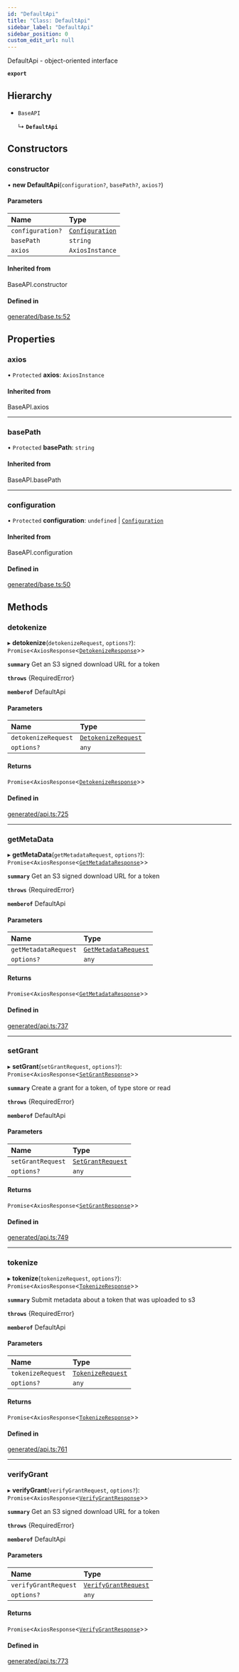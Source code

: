 ```yaml
---
id: "DefaultApi"
title: "Class: DefaultApi"
sidebar_label: "DefaultApi"
sidebar_position: 0
custom_edit_url: null
---
```


DefaultApi - object-oriented interface

**`export`**

## Hierarchy

- `BaseAPI`

  ↳ **`DefaultApi`**

## Constructors

### constructor

• **new DefaultApi**(`configuration?`, `basePath?`, `axios?`)

#### Parameters

| Name | Type |
| :------ | :------ |
| `configuration?` | [`Configuration`](Configuration.md) |
| `basePath` | `string` |
| `axios` | `AxiosInstance` |

#### Inherited from

BaseAPI.constructor

#### Defined in

[generated/base.ts:52](https://github.com/refinery-labs/lunasec-monorepo/blob/6c5edb8/js/sdks/packages/tokenizer-sdk/src/generated/base.ts#L52)

## Properties

### axios

• `Protected` **axios**: `AxiosInstance`

#### Inherited from

BaseAPI.axios

___

### basePath

• `Protected` **basePath**: `string`

#### Inherited from

BaseAPI.basePath

___

### configuration

• `Protected` **configuration**: `undefined` \| [`Configuration`](Configuration.md)

#### Inherited from

BaseAPI.configuration

#### Defined in

[generated/base.ts:50](https://github.com/refinery-labs/lunasec-monorepo/blob/6c5edb8/js/sdks/packages/tokenizer-sdk/src/generated/base.ts#L50)

## Methods

### detokenize

▸ **detokenize**(`detokenizeRequest`, `options?`): `Promise`<`AxiosResponse`<[`DetokenizeResponse`](../interfaces/DetokenizeResponse.md)\>\>

**`summary`** Get an S3 signed download URL for a token

**`throws`** {RequiredError}

**`memberof`** DefaultApi

#### Parameters

| Name | Type |
| :------ | :------ |
| `detokenizeRequest` | [`DetokenizeRequest`](../interfaces/DetokenizeRequest.md) |
| `options?` | `any` |

#### Returns

`Promise`<`AxiosResponse`<[`DetokenizeResponse`](../interfaces/DetokenizeResponse.md)\>\>

#### Defined in

[generated/api.ts:725](https://github.com/refinery-labs/lunasec-monorepo/blob/6c5edb8/js/sdks/packages/tokenizer-sdk/src/generated/api.ts#L725)

___

### getMetaData

▸ **getMetaData**(`getMetadataRequest`, `options?`): `Promise`<`AxiosResponse`<[`GetMetadataResponse`](../interfaces/GetMetadataResponse.md)\>\>

**`summary`** Get an S3 signed download URL for a token

**`throws`** {RequiredError}

**`memberof`** DefaultApi

#### Parameters

| Name | Type |
| :------ | :------ |
| `getMetadataRequest` | [`GetMetadataRequest`](../interfaces/GetMetadataRequest.md) |
| `options?` | `any` |

#### Returns

`Promise`<`AxiosResponse`<[`GetMetadataResponse`](../interfaces/GetMetadataResponse.md)\>\>

#### Defined in

[generated/api.ts:737](https://github.com/refinery-labs/lunasec-monorepo/blob/6c5edb8/js/sdks/packages/tokenizer-sdk/src/generated/api.ts#L737)

___

### setGrant

▸ **setGrant**(`setGrantRequest`, `options?`): `Promise`<`AxiosResponse`<[`SetGrantResponse`](../interfaces/SetGrantResponse.md)\>\>

**`summary`** Create a grant for a token, of type store or read

**`throws`** {RequiredError}

**`memberof`** DefaultApi

#### Parameters

| Name | Type |
| :------ | :------ |
| `setGrantRequest` | [`SetGrantRequest`](../interfaces/SetGrantRequest.md) |
| `options?` | `any` |

#### Returns

`Promise`<`AxiosResponse`<[`SetGrantResponse`](../interfaces/SetGrantResponse.md)\>\>

#### Defined in

[generated/api.ts:749](https://github.com/refinery-labs/lunasec-monorepo/blob/6c5edb8/js/sdks/packages/tokenizer-sdk/src/generated/api.ts#L749)

___

### tokenize

▸ **tokenize**(`tokenizeRequest`, `options?`): `Promise`<`AxiosResponse`<[`TokenizeResponse`](../interfaces/TokenizeResponse.md)\>\>

**`summary`** Submit metadata about a token that was uploaded to s3

**`throws`** {RequiredError}

**`memberof`** DefaultApi

#### Parameters

| Name | Type |
| :------ | :------ |
| `tokenizeRequest` | [`TokenizeRequest`](../interfaces/TokenizeRequest.md) |
| `options?` | `any` |

#### Returns

`Promise`<`AxiosResponse`<[`TokenizeResponse`](../interfaces/TokenizeResponse.md)\>\>

#### Defined in

[generated/api.ts:761](https://github.com/refinery-labs/lunasec-monorepo/blob/6c5edb8/js/sdks/packages/tokenizer-sdk/src/generated/api.ts#L761)

___

### verifyGrant

▸ **verifyGrant**(`verifyGrantRequest`, `options?`): `Promise`<`AxiosResponse`<[`VerifyGrantResponse`](../interfaces/VerifyGrantResponse.md)\>\>

**`summary`** Get an S3 signed download URL for a token

**`throws`** {RequiredError}

**`memberof`** DefaultApi

#### Parameters

| Name | Type |
| :------ | :------ |
| `verifyGrantRequest` | [`VerifyGrantRequest`](../interfaces/VerifyGrantRequest.md) |
| `options?` | `any` |

#### Returns

`Promise`<`AxiosResponse`<[`VerifyGrantResponse`](../interfaces/VerifyGrantResponse.md)\>\>

#### Defined in

[generated/api.ts:773](https://github.com/refinery-labs/lunasec-monorepo/blob/6c5edb8/js/sdks/packages/tokenizer-sdk/src/generated/api.ts#L773)
